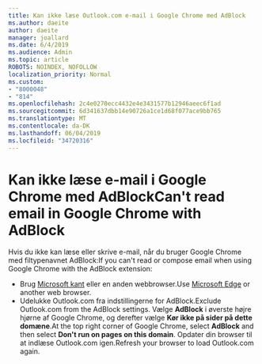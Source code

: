```yaml
---
title: Kan ikke læse Outlook.com e-mail i Google Chrome med AdBlock
ms.author: daeite
author: daeite
manager: joallard
ms.date: 6/4/2019
ms.audience: Admin
ms.topic: article
ROBOTS: NOINDEX, NOFOLLOW
localization_priority: Normal
ms.custom:
- "8000048"
- "814"
ms.openlocfilehash: 2c4e0270ecc4432e4e3431577b12946aeec6f1ad
ms.sourcegitcommit: 6d341637dbb14e90726a1ce1d68f077ace9bb765
ms.translationtype: MT
ms.contentlocale: da-DK
ms.lasthandoff: 06/04/2019
ms.locfileid: "34720316"
---
```

# <a name="cant-read-email-in-google-chrome-with-adblock"></a><span data-ttu-id="29c46-102">Kan ikke læse e-mail i Google Chrome med AdBlock</span><span class="sxs-lookup"><span data-stu-id="29c46-102">Can't read email in Google Chrome with AdBlock</span></span>

<span data-ttu-id="29c46-103">Hvis du ikke kan læse eller skrive e-mail, når du bruger Google Chrome med filtypenavnet AdBlock:</span><span class="sxs-lookup"><span data-stu-id="29c46-103">If you can't read or compose email when using Google Chrome with the AdBlock extension:</span></span>

- <span data-ttu-id="29c46-104">Brug [Microsoft kant](https://go.microsoft.com/fwlink/p/?linkid=2001503&amp;clcid=0x409) eller en anden webbrowser.</span><span class="sxs-lookup"><span data-stu-id="29c46-104">Use [Microsoft Edge](https://go.microsoft.com/fwlink/p/?linkid=2001503&amp;clcid=0x409) or another web browser.</span></span>
- <span data-ttu-id="29c46-105">Udelukke Outlook.com fra indstillingerne for AdBlock.</span><span class="sxs-lookup"><span data-stu-id="29c46-105">Exclude Outlook.com from the AdBlock settings.</span></span> <span data-ttu-id="29c46-106">Vælge **AdBlock** i øverste højre hjørne af Google Chrome, og derefter vælge **Kør ikke på sider på dette domæne**.</span><span class="sxs-lookup"><span data-stu-id="29c46-106">At the top right corner of Google Chrome, select **AdBlock** and then select **Don't run on pages on this domain**.</span></span> <span data-ttu-id="29c46-107">Opdater din browser til at indlæse Outlook.com igen.</span><span class="sxs-lookup"><span data-stu-id="29c46-107">Refresh your browser to load Outlook.com again.</span></span>